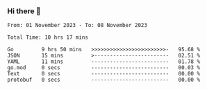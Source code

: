 ### Hi there 👋

<!--
**zhumeme/zhumeme** is a ✨ _special_ ✨ repository because its `README.md` (this file) appears on your GitHub profile.

Here are some ideas to get you started:

- 🔭 I’m currently working on ...
- 🌱 I’m currently learning ...
- 👯 I’m looking to collaborate on ...
- 🤔 I’m looking for help with ...
- 💬 Ask me about ...
- 📫 How to reach me: ...
- 😄 Pronouns: ...
- ⚡ Fun fact: ...
-->

<!--START_SECTION:waka-->

```all_time
From: 01 November 2023 - To: 08 November 2023

Total Time: 10 hrs 17 mins

Go         9 hrs 50 mins   >>>>>>>>>>>>>>>>>>>>>>>>-   95.68 %
JSON       15 mins         >------------------------   02.51 %
YAML       11 mins         -------------------------   01.78 %
go.mod     0 secs          -------------------------   00.03 %
Text       0 secs          -------------------------   00.00 %
protobuf   0 secs          -------------------------   00.00 %
```

<!--END_SECTION:waka-->
